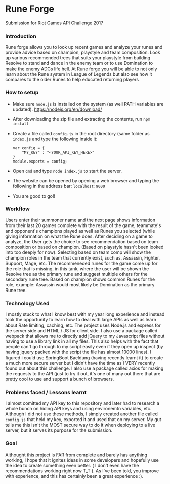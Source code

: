 # Rune Forge
Submission for Riot Games API Challenge 2017

### Introduction
Rune forge allows you to look up recent games and analyze your runes and provide advice based on champion, playstyle and team composition. Look up various recommended trees that suits your playstyle from building Resolve to stand and dance in the enemy team or to use Domination to make the enemy ADCs life hell.
At Rune forge you will be able to not only learn about the Rune system in League of Legends but also see how it compares to the older Runes to help educated returning players

### How to setup
- Make sure `node.js` is installed on the system (as well PATH variables are updated). https://nodejs.org/en/download/

- After downloading the zip file and extracting the contents, run `npm install`

- Create a file called `config.js` in the root directory (same folder as `index.js` and type the following inside it:
    ~~~~
    var config = {
        "MY_KEY" : "<YOUR_API_KEY_HERE>"
    }
    module.exports = config;
    ~~~~
- Open `cmd` and type `node index.js` to start the server.

- The website can be opened by opening a web browser and typing the following in the address bar:
`localhost:9000`

- You are good to go!!

### Workflow
Users enter their summoner name and the next page shows information from their last 20 games complete with the result of the game, teammate's and opponent's champions played as well as Runes you selected (while giving information on what the Rune does.
After deciding on a game to analyze, the User gets the choice to see recommendation based on team composition or based on champion. (Based on playstyle hasn't been looked into too deeply for now).
Selecting based on team comp will show the champion roles in the team that currently exist, such as, Assassin, Fighter, Support, Mage, etc. The recommeneded runes for the game come up for the role that is missing, in this tank, where the user will be shown the Resolve tree as the primary rune and suggest multiple others for the secondary rune tree.
Based on champion shows common Runes for the role, example: Assassin would most likely be Domination as the primary Rune tree.

### Technology Used
I mostly stuck to what I know best with my year long experience and instead took the opportunity to learn how to deal with large APIs as well as learn about Rate limiting, caching, etc. 
The project uses Node.js and express for the server side and HTML / JS for client side. I also use a package called webpack that allows me to directly add jQuery to my Javascript files without having to use a library link in all my files. This also helps with the fact that people can't go through to my script easily even if they open up inspect (by having jquery packed with the script the file has almost 10000 lines).
I figured i could use SpringBoot Baeldung (having recently learnt it) to create a much more secure server but I didn't have the time as I VERY recently found out about this challenge. 
I also use a package called axios for making the requests to the API (just to try it out, it's one of many out there that are pretty cool to use and support a bunch of browsers.

### Problems faced / Lessons learnt
I almost comitted my API key to this repository and later had to research a whole bunch on hiding API keys and using environemtn variables, etc. Although I did not use these methods, I simply created another file called `config.js` that held my key, exported it and used that on my server. 
My gut tells me this isn't the MOST secure way to do it when deploying to a live server, but it serves its purpose for the submission.

### Goal
Althought this project is FAR from complete and barely has anything working, I hope that it ignites ideas in some developers and hopefully use the idea to create something even better. ( I don't even have the recommendations working right now T_T ). As I've been told, you improve with experience, and this has certainly been a great experience :).